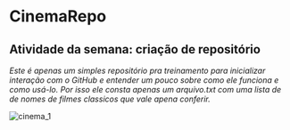 # CinemaRepo
## Atividade da semana: criação de repositório

*Este é apenas um simples repositório pra treinamento para inicializar interação com o GitHub e entender um pouco sobre como ele funciona e como usá-lo. Por isso ele consta apenas um arquivo.txt com uma lista de de nomes de filmes classicos que vale apena conferir.*

![cinema_1](https://user-images.githubusercontent.com/62018318/127570774-def34848-bd34-4525-bfd3-ff3506ceea8f.jpg)
